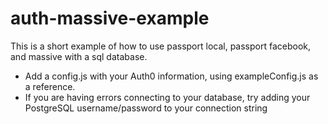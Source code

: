 # auth-massive-example
This is a short example of how to use passport local, passport facebook, and massive with a sql database.

- Add a config.js with your Auth0 information, using exampleConfig.js as a reference.
- If you are having errors connecting to your database, try adding your PostgreSQL username/password to your connection string

